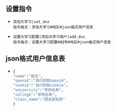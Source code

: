 ## 设置指令

- ```
  添加大学习|set_dxx
  指令格式：添加大学习#地区#json格式用户信息
  ```

- ```
  设置大学习配置|添加大学习用户|add_dxx
  指令格式：设置大学习配置#QQ号#地区#json格式用户信息
  ```
## json格式用户信息表
- ```py
  {
  "name":"姓名",
  "openid":"自行抓取openid",
  "cookie":"自行抓取cookie",
  "university":"学校名称",
  "college":"学院名称",
  "class_name":"团支部名称"
  }